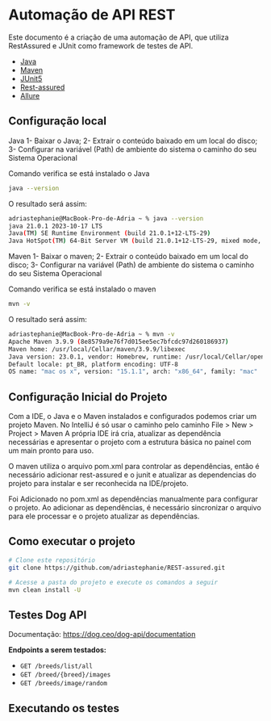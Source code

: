 # Automação de API REST

Este documento é a criação de uma automação de API, que utiliza RestAssured e JUnit como framework de testes de API.

- [Java](https://www.oracle.com/br/java/technologies/downloads/)
- [Maven](https://maven.apache.org/)
- [JUnit5](https://junit.org/junit5/)
- [Rest-assured](https://rest-assured.io/)
- [Allure](https://allurereport.org/)

## Configuração local

Java
1- Baixar o Java;
2- Extrair o conteúdo baixado em um local do disco;
3- Configurar na variável (Path) de ambiente do sistema o caminho do seu Sistema Operacional

Comando verifica se está instalado o Java
```sh
java --version
```
O resultado será assim:
```sh
adriastephanie@MacBook-Pro-de-Adria ~ % java --version
java 21.0.1 2023-10-17 LTS
Java(TM) SE Runtime Environment (build 21.0.1+12-LTS-29)
Java HotSpot(TM) 64-Bit Server VM (build 21.0.1+12-LTS-29, mixed mode, sharing)
```

Maven
1- Baixar o maven;
2- Extrair o conteúdo baixado em um local do disco;
3- Configurar na variável (Path) de ambiente do sistema o caminho do seu Sistema Operacional

Comando verifica se está instalado o maven
```sh
mvn -v  
```

O resultado será assim:

```sh
adriastephanie@MacBook-Pro-de-Adria ~ % mvn -v
Apache Maven 3.9.9 (8e8579a9e76f7d015ee5ec7bfcdc97d260186937)
Maven home: /usr/local/Cellar/maven/3.9.9/libexec
Java version: 23.0.1, vendor: Homebrew, runtime: /usr/local/Cellar/openjdk/23.0.1/libexec/openjdk.jdk/Contents/Home
Default locale: pt_BR, platform encoding: UTF-8
OS name: "mac os x", version: "15.1.1", arch: "x86_64", family: "mac"
```

## Configuração Inicial do Projeto

Com a IDE, o Java e o Maven instalados e configurados podemos criar um projeto Maven. No IntelliJ é só usar o caminho pelo caminho File > New > Project > Maven
A própria IDE irá cria, atualizar as dependência necessárias e apresentar o projeto com a estrutura básica no painel com um main pronto para uso.

O maven utiliza o arquivo pom.xml para controlar as dependências, então é necessário adicionar rest-assured e o junit e atualizar as dependencias do projeto para instalar e ser reconhecida na IDE/projeto.

Foi Adicionado no pom.xml as dependências manualmente para configurar o projeto. Ao adicionar as dependências, é necessário sincronizar o arquivo para ele processar e o projeto atualizar as dependências.

## Como executar o projeto

```sh
# Clone este repositório
git clone https://github.com/adriastephanie/REST-assured.git

# Acesse a pasta do projeto e execute os comandos a seguir
mvn clean install -U
```
## Testes Dog API

Documentação: https://dog.ceo/dog-api/documentation

**Endpoints a serem testados:**
- `GET /breeds/list/all`
- `GET /breed/{breed}/images`
- `GET /breeds/image/random`

## Executando os testes


